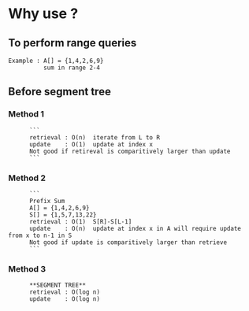 # Why use ?

## To perform range queries
```
Example : A[] = {1,4,2,6,9}
          sum in range 2-4
```
## Before segment tree

###       Method 1     
          ```
          retrieval : O(n)  iterate from L to R
          update    : O(1)  update at index x
          Not good if retireval is comparitively larger than update
          ```
###       Method 2
          ```
          Prefix Sum 
          A[] = {1,4,2,6,9} 
          S[] = {1,5,7,13,22}
          retrieval : O(1)  S[R]-S[L-1]
          update    : O(n)  update at index x in A will require update from x to n-1 in S
          Not good if update is comparitively larger than retrieve
          ```

###       Method 3  
          **SEGMENT TREE**
          retrieval : O(log n)  
          update    : O(log n)

                    



